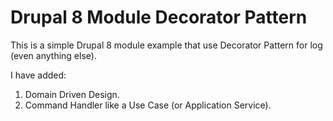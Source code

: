 # Drupal 8 Module Decorator Pattern

This is a simple Drupal 8 module example that use Decorator Pattern for log (even anything else).

I have added:
1. Domain Driven Design.
2. Command Handler like a Use Case (or Application Service).
